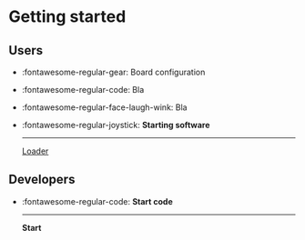 # Getting started

## Users

<div class="grid cards" markdown>

-   :fontawesome-regular-gear: Board configuration
-   :fontawesome-regular-code: Bla
-   :fontawesome-regular-face-laugh-wink: Bla
-   :fontawesome-regular-joystick: __Starting software__  

    ---

    [Loader](home/loader/loader/) 
</div>

## Developers

<div class="grid cards" markdown>

-   :fontawesome-regular-code: __Start code__

    --- 

    __Start__
</div>


